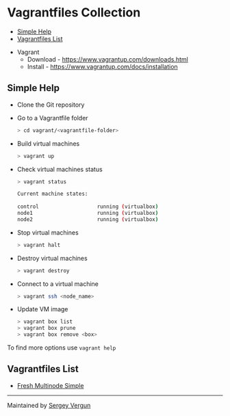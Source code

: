 Vagrantfiles Collection
=======================

<!-- vscode-markdown-toc -->
* [Simple Help](#SimpleHelp)
* [Vagrantfiles List](#VagrantfilesList)

<!-- vscode-markdown-toc-config
	numbering=false
	autoSave=true
	/vscode-markdown-toc-config -->
<!-- /vscode-markdown-toc -->

* Vagrant
  * Download - https://www.vagrantup.com/downloads.html
  * Install - https://www.vagrantup.com/docs/installation

## <a name='SimpleHelp'></a>Simple Help

* Clone the Git repository
* Go to a Vagrantfile folder

  ```bash
  > cd vagrant/<vagrantfile-folder>
  ```

* Build virtual machines

  ```bash
  > vagrant up
  ```

* Check virtual machines status

  ```bash
  > vagrant status

  Current machine states:
   
  control                   running (virtualbox)
  node1                     running (virtualbox)
  node2                     running (virtualbox)
  ```

* Stop virtual machines

  ```bash
  > vagrant halt
  ```

* Destroy virtual machines

  ```bash
  > vagrant destroy
  ```

* Connect to a virtual machine

  ```bash
  > vagrant ssh <node_name>
  ```

* Update VM image

  ```bash
  > vagrant box list
  > vagrant box prune
  > vagrant box remove <box>
  ```

To find more options use `vagrant help`

## <a name='VagrantfilesList'></a>Vagrantfiles List

* [Fresh Multinode Simple](fresh-multinode-simple/README.md)

---

Maintained by [Sergey Vergun](https://www.linkedin.com/in/svergun/)
